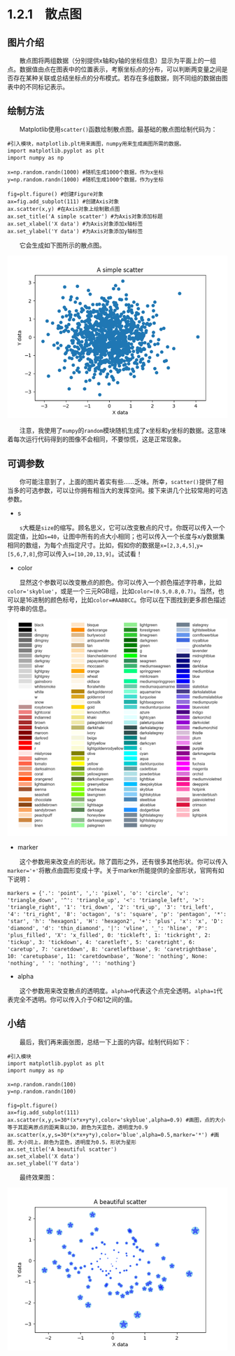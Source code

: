 # 1.2.1&emsp;散点图

## 图片介绍
&emsp;&emsp;散点图将两组数据（分别提供x轴和y轴的坐标信息）显示为平面上的一组点。数据值由点在图表中的位置表示，考察坐标点的分布，可以判断两变量之间是否存在某种关联或总结坐标点的分布模式。若存在多组数据，则不同组的数据由图表中的不同标记表示。
## 绘制方法
&emsp;&emsp;Matplotlib使用`scatter()`函数绘制散点图。最基础的散点图绘制代码为：

```
#引入模块，matplotlib.plt用来画图，numpy用来生成画图所需的数据。
import matplotlib.pyplot as plt
import numpy as np

x=np.random.randn(1000) #随机生成1000个数据，作为x坐标
y=np.random.randn(1000) #随机生成1000个数据，作为y坐标

fig=plt.figure() #创建Figure对象
ax=fig.add_subplot(111) #创建Axis对象
ax.scatter(x,y) #在Axis对象上绘制散点图
ax.set_title('A simple scatter') #为Axis对象添加标题
ax.set_xlabel('X data') #为Axis对象添加x轴标签
ax.set_ylabel('Y data') #为Axis对象添加y轴标签
```

&emsp;&emsp;它会生成如下图所示的散点图。

![A simple scatter](https://github.com/Cathayaliu/Pyhton-Data-Visualization-Intro/blob/master/picture/chapter%201/A%20simple%20scatter.png)

&emsp;&emsp;注意，我使用了`numpy`的`random`模块随机生成了x坐标和y坐标的数据。这意味着每次运行代码得到的图像不会相同，不要惊慌，这是正常现象。

## 可调参数

&emsp;&emsp;你可能注意到了，上面的图片着实有些……乏味。所幸，`scatter()`提供了相当多的可选参数，可以让你拥有相当大的发挥空间。接下来讲几个比较常用的可选参数。

* s

&emsp;&emsp;`s`大概是`size`的缩写。顾名思义，它可以改变散点的尺寸。你既可以传入一个固定值，比如`s=40`，让图中所有的点大小相同；也可以传入一个长度与x/y数据集相同的数组，为每个点指定尺寸。比如，假如你的数据是`x=[2,3,4,5]`,`y=[5,6,7,8]`,你可以传入`s=[10,20,13,9]`。试试看！

* color

&emsp;&emsp;显然这个参数可以改变散点的颜色。你可以传入一个颜色描述字符串，比如`color='skyblue'`，或是一个三元RGB组，比如`color=(0.5,0.8,0.7)`。当然，也可以是16进制的颜色标号，比如`color=#AABBCC`。你可以在下图找到更多颜色描述字符串的信息。

![颜色字符串](https://github.com/Cathayaliu/Pyhton-Data-Visualization-Intro/blob/master/picture/chapter%201/color_str.png)

* marker

&emsp;&emsp;这个参数用来改变点的形状。除了圆形之外，还有很多其他形状。你可以传入`marker='+'`将散点由圆形变成十字。关于marker所能提供的全部形状，官网有如下说明：

```
markers = {'.': 'point', ',': 'pixel', 'o': 'circle', 'v': 'triangle_down', '^': 'triangle_up', '<': 'triangle_left', '>': 'triangle_right', '1': 'tri_down', '2': 'tri_up', '3': 'tri_left', '4': 'tri_right', '8': 'octagon', 's': 'square', 'p': 'pentagon', '*': 'star', 'h': 'hexagon1', 'H': 'hexagon2', '+': 'plus', 'x': 'x', 'D': 'diamond', 'd': 'thin_diamond', '|': 'vline', '_': 'hline', 'P': 'plus_filled', 'X': 'x_filled', 0: 'tickleft', 1: 'tickright', 2: 'tickup', 3: 'tickdown', 4: 'caretleft', 5: 'caretright', 6: 'caretup', 7: 'caretdown', 8: 'caretleftbase', 9: 'caretrightbase', 10: 'caretupbase', 11: 'caretdownbase', 'None': 'nothing', None: 'nothing', ' ': 'nothing', '': 'nothing'}
```

* alpha

&emsp;&emsp;这个参数用来改变散点的透明度。`alpha=0`代表这个点完全透明。`alpha=1`代表完全不透明。你可以传入介于0和1之间的值。

## 小结
&emsp;&emsp;最后，我们再来画张图，总结一下上面的内容。绘制代码如下：

```
#引入模块
import matplotlib.pyplot as plt
import numpy as np

x=np.random.randn(100)
y=np.random.randn(100)

fig=plt.figure()
ax=fig.add_subplot(111)
ax.scatter(x,y,s=30*(x*x+y*y),color='skyblue',alpha=0.9) #画图，点的大小等于其距离原点的距离乘以30，颜色为天蓝色，透明度为0.9
ax.scatter(x,y,s=30*(x*x+y*y),color='blue',alpha=0.5,marker='*') #画图，大小同上，颜色为蓝色，透明度为0.5，形状为星形
ax.set_title('A beautiful scatter')
ax.set_xlabel('X data')
ax.set_ylabel('Y data')
```
&emsp;&emsp;最终效果图：

![A beautiful scatter](https://github.com/Cathayaliu/Pyhton-Data-Visualization-Intro/blob/master/picture/chapter%201/A%20beautiful%20scatter.png)

